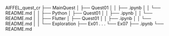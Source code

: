 AIFFEL_quest_cr
├── MainQuest
│   ├── Quest01
│   │   ├── .ipynb
│   │   └── README.md
│   │
├── Python
│   ├── Quest01
│   │   ├── .ipynb
│   │   └── README.md
│   │
├── Flutter
│   ├── Quest01
│   │   ├── .ipynb
│   │   └── README.md
│   │
└── Exploration
    ├── Ex01
    .
    .
    .
    └── Ex07
        ├── .ipynb
        └── README.md
